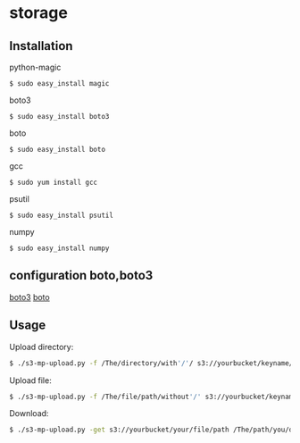 # storage

Installation
--------------------
python-magic
```
$ sudo easy_install magic
```

boto3
```
$ sudo easy_install boto3
```

boto
```
$ sudo easy_install boto
```

gcc
```
$ sudo yum install gcc
```

psutil
```
$ sudo easy_install psutil
```

numpy
```
$ sudo easy_install numpy
```

configuration boto,boto3
------------------------

[boto3](https://boto3.readthedocs.org/en/latest/guide/quickstart.html#configuration)
[boto](http://boto.cloudhackers.com/en/latest/getting_started.html#configuring-boto-credentials)

Usage
-----

Upload directory:

```sh
$ ./s3-mp-upload.py -f /The/directory/with'/'/ s3://yourbucket/keyname/ 
```

Upload file:

```sh
$ ./s3-mp-upload.py -f /The/file/path/without'/' s3://yourbucket/keyname
```

Download:

```sh
$ ./s3-mp-upload.py -get s3://yourbucket/your/file/path /The/path/you/download
```
